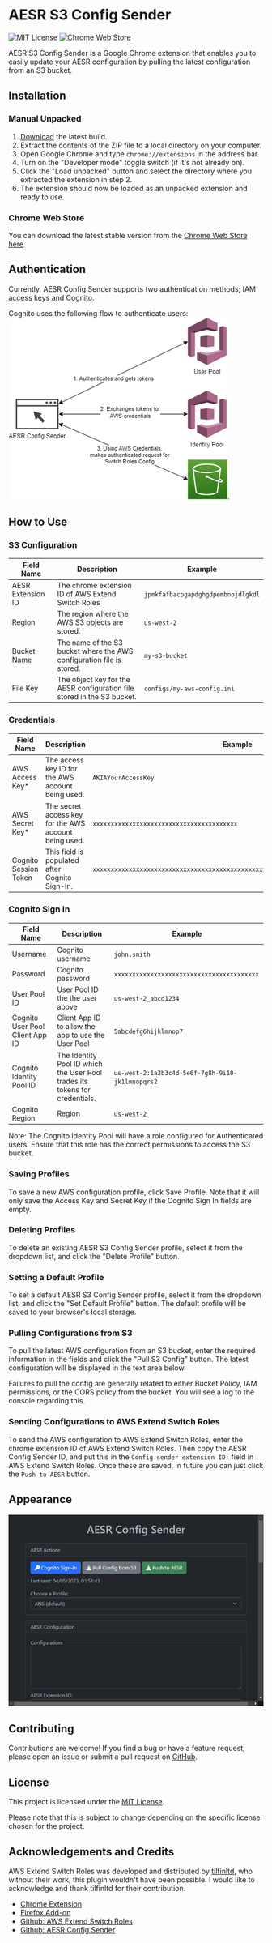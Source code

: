 # AESR S3 Config Sender

[![MIT License](https://img.shields.io/badge/License-MIT-green.svg)](https://choosealicense.com/licenses/mit/)
[![Chrome Web Store](https://img.shields.io/chrome-web-store/v/ikmgjpefodojiccmidahcblifopeimjf.svg)](https://chrome.google.com/webstore/detail/aesr-s3-config-sender/ikmgjpefodojiccmidahcblifopeimjf?utm_source=github)

AESR S3 Config Sender is a Google Chrome extension that enables you to easily update your AESR configuration by pulling the latest configuration from an S3 bucket. 

## Installation
### Manual Unpacked
1. [Download](https://github.com/XargsUK/aesr-s3-config-sender/releases/latest) the latest build.
2. Extract the contents of the ZIP file to a local directory on your computer.
3. Open Google Chrome and type `chrome://extensions` in the address bar.
4. Turn on the "Developer mode" toggle switch (if it's not already on).
5. Click the "Load unpacked" button and select the directory where you extracted the extension in step 2.
6. The extension should now be loaded as an unpacked extension and ready to use.

### Chrome Web Store

You can download the latest stable version from the [Chrome Web Store here](https://chrome.google.com/webstore/detail/aesr-s3-config-sender/ikmgjpefodojiccmidahcblifopeimjf?hl=en-GB&authuser=0).

## Authentication

Currently, AESR Config Sender supports two authentication methods; IAM access keys and Cognito.

Cognito uses the following flow to authenticate users: 
![AESR Cognito Authentication Diagram](https://github.com/XargsUK/aesr-s3-config-sender/blob/main/images/aesr-diagram.png). 

## How to Use

### S3 Configuration

| Field Name        | Description                                                             | Example                            |
|-------------------|-------------------------------------------------------------------------|------------------------------------|
| AESR Extension ID | The chrome extension ID of AWS Extend Switch Roles                      | `jpmkfafbacpgapdghgdpembnojdlgkdl` |
| Region            | The region where the AWS S3 objects are stored.                         | `us-west-2`                        |
| Bucket Name       | The name of the S3 bucket where the AWS configuration file is stored.   | `my-s3-bucket`                     |
| File Key          | The object key for the AESR configuration file stored in the S3 bucket. | `configs/my-aws-config.ini`        |

### Credentials

| Field Name            | Description                                           | Example                                                                            |
|-----------------------|-------------------------------------------------------|------------------------------------------------------------------------------------|
| AWS Access Key*       | The access key ID for the AWS account being used.     | `AKIAYourAccessKey`                                                                |
| AWS Secret Key*       | The secret access key for the AWS account being used. | `xxxxxxxxxxxxxxxxxxxxxxxxxxxxxxxxxxxxxxxx`                                         |
| Cognito Session Token | This field is populated after Cognito Sign-In.        | `xxxxxxxxxxxxxxxxxxxxxxxxxxxxxxxxxxxxxxxxxxxxxxxxxxxxxxxxxxxxxxxxxxxxxxxxxxxxxxxx` |

### Cognito Sign In

| Field Name                      | Description                                                                  | Example                                          |
|---------------------------------|------------------------------------------------------------------------------|--------------------------------------------------|
| Username                        | Cognito username                                                             | `john.smith`                                     |
| Password                        | Cognito password                                                             | `xxxxxxxxxxxxxxxxxxxxxxxxxxxxxxxxxxxxxxxx`       |
| User Pool ID                    | User Pool ID the the user above                                              | `us-west-2_abcd1234`                             |
| Cognito User Pool Client App ID | Client App ID to allow the app to use the User Pool                          | `5abcdefg6hijklmnop7`                            |
| Cognito Identity Pool ID        | The Identity Pool ID which the User Pool trades its tokens for credentials.  | `us-west-2:1a2b3c4d-5e6f-7g8h-9i10-jk1lmnopqrs2` |
| Cognito Region                  | Region                                                                       | `us-west-2`                                      |

Note: The Cognito Identity Pool will have a role configured for Authenticated users. Ensure that this role has the correct permissions to access the S3 bucket. 

### Saving Profiles

To save a new AWS configuration profile, click Save Profile. Note that it will only save the Access Key and Secret Key if the Cognito Sign In fields are empty. 

### Deleting Profiles
To delete an existing AESR S3 Config Sender profile, select it from the dropdown list, and click the "Delete Profile" button.

### Setting a Default Profile

To set a default AESR S3 Config Sender profile, select it from the dropdown list, and click the "Set Default Profile" button. The default profile will be saved to your browser's local storage.

### Pulling Configurations from S3

To pull the latest AWS configuration from an S3 bucket, enter the required information in the fields and click the "Pull S3 Config" button. The latest configuration will be displayed in the text area below.

Failures to pull the config are generally related to either Bucket Policy, IAM permissions, or the CORS policy from the bucket. You will see a log to the console regarding this. 

### Sending Configurations to AWS Extend Switch Roles

To send the AWS configuration to AWS Extend Switch Roles, enter the chrome extension ID of AWS Extend Switch Roles. Then copy the AESR Config Sender ID, and put this in the `Config sender extension ID:` field in AWS Extend Switch Roles. Once these are saved, in future you can just click the `Push to AESR` button. 

## Appearance

![Screen Shot 1](https://github.com/XargsUK/aesr-s3-config-sender/blob/main/images/screenshot-2.png)

## Contributing

Contributions are welcome! If you find a bug or have a feature request, please open an issue or submit a pull request on [GitHub](https://github.com/XargsUK/aesr-s3-config-sender/).

## License

This project is licensed under the [MIT License](https://opensource.org/licenses/MIT).

Please note that this is subject to change depending on the specific license chosen for the project.

## Acknowledgements and Credits

AWS Extend Switch Roles was developed and distributed by [tilfinltd](https://github.com/tilfinltd/), who without their work, this plugin wouldn't have been possible. I would like to acknowledge and thank tilfinltd for their contribution.

- [Chrome Extension](https://chrome.google.com/webstore/detail/aws-extend-switch-roles/jpmkfafbacpgapdghgdpembnojdlgkdl)
- [Firefox Add-on](https://addons.mozilla.org/firefox/addon/aws-extend-switch-roles3/)
- [Github: AWS Extend Switch Roles](https://github.com/tilfinltd/aws-extend-switch-roles)
- [Github: AESR Config Sender](https://github.com/tilfinltd/aesr-config-sender)
